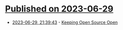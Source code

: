# [Published on 2023-06-29](index.md)

* [2023-06-29, 21:39:43](https://lobste.rs/s/fdyhki/keeping_open_source_open) - [Keeping Open Source Open](https://rockylinux.org/news/keeping-open-source-open/)
